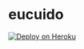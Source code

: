 # eucuido
[![Deploy on Heroku](https://www.herokucdn.com/deploy/button.png)](https://heroku.com/deploy)
